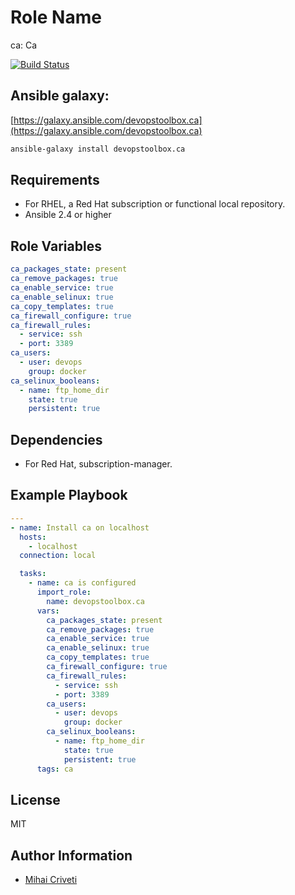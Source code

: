 Role Name
=========

ca: Ca

[![Build Status](https://travis-ci.org/cmihai-ansible/ca.svg?branch=master)](https://travis-ci.org/cmihai-ansible/ca)

Ansible galaxy:
---------------

[https://galaxy.ansible.com/devopstoolbox.ca](https://galaxy.ansible.com/devopstoolbox.ca)

```bash
ansible-galaxy install devopstoolbox.ca
```

Requirements
------------

- For RHEL, a Red Hat subscription or functional local repository.
- Ansible 2.4 or higher

Role Variables
--------------

```yaml
ca_packages_state: present
ca_remove_packages: true
ca_enable_service: true
ca_enable_selinux: true
ca_copy_templates: true
ca_firewall_configure: true
ca_firewall_rules:
  - service: ssh
  - port: 3389
ca_users:
  - user: devops
    group: docker
ca_selinux_booleans:
  - name: ftp_home_dir
    state: true
    persistent: true
```

Dependencies
------------

- For Red Hat, subscription-manager.

Example Playbook
----------------

```yaml
---
- name: Install ca on localhost
  hosts:
    - localhost
  connection: local

  tasks:
    - name: ca is configured
      import_role:
        name: devopstoolbox.ca
      vars:
        ca_packages_state: present
        ca_remove_packages: true
        ca_enable_service: true
        ca_enable_selinux: true
        ca_copy_templates: true
        ca_firewall_configure: true
        ca_firewall_rules:
          - service: ssh
          - port: 3389
        ca_users:
          - user: devops
            group: docker
        ca_selinux_booleans:
          - name: ftp_home_dir
            state: true
            persistent: true
      tags: ca
```

License
-------

MIT

Author Information
------------------

- [Mihai Criveti](https://www.linkedin.com/in/devopstoolbox.)
